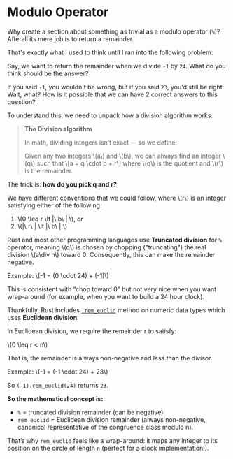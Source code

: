 # Modulo Operator

Why create a section about something as trivial as a modulo operator (`%`)? Afterall its mere job is to return a remainder.

That's exactly what I used to think until I ran into the following problem:

Say, we want to return the remainder when we divide `-1` by `24`. What do you think should be the answer?

If you said `-1`, you wouldn't be wrong, but if you said `23`, you'd still be right. Wait, what? How is it possible that we can have 2 correct answers to this question?

To understand this, we need to unpack how a division algorithm works.

> **The Division algorithm**
>
> In math, dividing integers isn’t exact — so we define:
>
> Given any two integers \\(a\\) and \\(b\\), we can always find an integer \\(q\\) such that \\[a = q \cdot b + r\\] where \\(q\\) is the quotient and \\(r\\) is the remainder.

The trick is: **how do you pick q and r?**

We have different conventions that we could follow, where \\(r\\) is an integer satisfying either of the following:

1. \\(0 \leq r \lt |\ b\ | \\), _or_
2. \\(|\ r\ | \lt |\ b\ | \\)

Rust and most other programming languages use **Truncated division** for `%` operator, meaning \\(q\\) is chosen by chopping ("truncating") the real division \\(a\\div n\\) toward 0. Consequently, this can make the remainder negative.

Example:
\\(-1 = (0 \cdot 24) + (-1)\\)

This is consistent with “chop toward 0” but not very nice when you want wrap-around (for example, when you want to build a 24 hour clock).

Thankfully, Rust includes [`.rem_euclid`](https://doc.rust-lang.org/std/primitive.i32.html#method.rem_euclid) method on numeric data types which uses **Euclidean division**.

In Euclidean division, we require the remainder r to satisfy:

\\(0 \leq r < n\\)

That is, the remainder is always non-negative and less than the divisor.

Example:
\\(-1 = (-1 \cdot 24) + 23\\)

So `(-1).rem_euclid(24)` returns `23`.

**So the mathematical concept is:**

- `%` = truncated division remainder (can be negative).
- `rem_euclid` = Euclidean division remainder (always non-negative, canonical representative of the congruence class modulo n).

That’s why `rem_euclid` feels like a wrap-around: it maps any integer to its position on the circle of length `n` (perfect for a clock implementation!).
